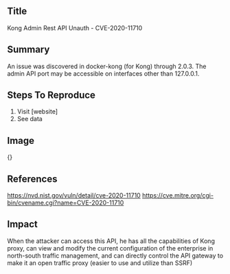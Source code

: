 ## Title
Kong Admin Rest API Unauth - CVE-2020-11710

## Summary
An issue was discovered in docker-kong (for Kong) through 2.0.3. The admin API port may be accessible on interfaces other than 127.0.0.1.

## Steps To Reproduce
1. Visit [website]
2. See data

## Image
{}

## References
https://nvd.nist.gov/vuln/detail/cve-2020-11710
https://cve.mitre.org/cgi-bin/cvename.cgi?name=CVE-2020-11710

## Impact
When the attacker can access this API, he has all the capabilities of Kong proxy, can view and modify the current configuration of the enterprise in north-south traffic management, and can directly control the API gateway to make it an open traffic proxy (easier to use and utilize than SSRF)